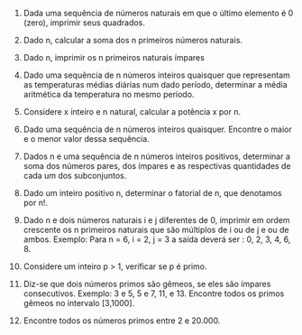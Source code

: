1. Dada uma sequência de números naturais em que o último elemento é 0 (zero), 
imprimir seus quadrados.

2. Dado n, calcular a soma dos n primeiros números naturais.

3. Dado n, imprimir os n primeiros naturais ímpares

4. Dado uma sequência de n números inteiros quaisquer que representam as 
temperaturas médias diárias num dado período, determinar a média aritmética da 
temperatura no mesmo período.

5. Considere x inteiro e n natural, calcular a potência x por n.

6. Dado uma sequência de n números inteiros quaisquer. Encontre o maior e o menor 
valor dessa sequência.

7. Dados n e uma sequência de n números inteiros positivos, determinar a soma dos 
números pares, dos ímpares e as respectivas quantidades de cada um dos 
subconjuntos.

8. Dado um inteiro positivo n, determinar o fatorial de n, que denotamos por n!. 

9. Dado n e dois números naturais i e j diferentes de 0, imprimir em ordem crescente os n 
primeiros naturais que são múltiplos de i ou de j e ou de ambos. Exemplo: Para n = 6, i 
= 2, j = 3 a saída deverá ser : 0, 2, 3, 4, 6, 8.

10. Considere um inteiro p > 1, verificar se p é primo.

11. Diz-se que dois números primos são gêmeos, se eles são ímpares consecutivos. 
Exemplo: 3 e 5, 5 e 7, 11, e 13. Encontre todos os primos gêmeos no intervalo 
[3,1000].

12. Encontre todos os números primos entre 2 e 20.000.
